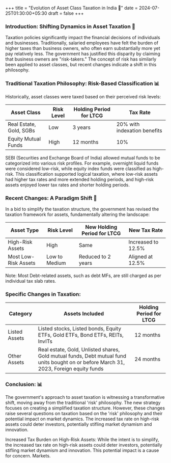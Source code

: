 +++ 
title = "Evolution of Asset Class Taxation in India 🚀" 
date = 2024-07-25T01:30:00+05:30 
draft = false 
+++

### Introduction: Shifting Dynamics in Asset Taxation 🔄

Taxation policies significantly impact the financial decisions of individuals and businesses. Traditionally, salaried employees have felt the burden of higher taxes than business owners, who often earn substantially more yet pay relatively less. The government has justified this disparity by claiming that business owners are "risk-takers." The concept of risk has similarly been applied to asset classes, but recent changes indicate a shift in this philosophy.

### Traditional Taxation Philosophy: Risk-Based Classification 📊

Historically, asset classes were taxed based on their perceived risk levels:

| **Asset Class**             | **Risk Level** | **Holding Period for LTCG** | **Tax Rate**                  |
|-----------------------------|----------------|-----------------------------|-------------------------------|
| Real Estate, Gold, SGBs     | Low            | 3 years                     | 20% with indexation benefits  |
| Equity Mutual Funds         | High           | 12 months                   | 10%                           |

SEBI (Securities and Exchange Board of India) allowed mutual funds to be categorized into various risk profiles. For example, overnight liquid funds were considered low-risk, while equity index funds were classified as high-risk. This classification supported logical taxation, where low-risk assets had higher tax rates and more extended holding periods, and high-risk assets enjoyed lower tax rates and shorter holding periods.

### Recent Changes: A Paradigm Shift 🔄

In a bid to simplify the taxation structure, the government has revised the taxation framework for assets, fundamentally altering the landscape:

| **Asset Type**              | **Risk Level**     | **New Holding Period for LTCG** | **New Tax Rate**           |
|-----------------------------|--------------------|---------------------------------|----------------------------|
| High-Risk Assets            | High               | Same                            | Increased to 12.5%         |
| Most Low-Risk Assets        | Low to Medium      | Reduced to 2 years              | Aligned at 12.5%           |

Note: Most Debt-related assets, such as debt MFs, are still charged as per individual tax slab rates.


### Specific Changes in Taxation:

| **Category**    | **Assets Included**                                                                                                      | **Holding Period for LTCG** |
|-----------------|-------------------------------------------------------------------------------------------------------------------------|-----------------------------|
| Listed Assets   | Listed stocks, Listed bonds, Equity ETFs, Gold ETFs, Bond ETFs, REITs, InvITs                                            | 12 months                   |
| Other Assets    | Real estate, Gold, Unlisted shares, Gold mutual funds, Debt mutual fund units bought on or before March 31, 2023, Foreign equity funds | 24 months                   |

### Conclusion: 📊

The government's approach to asset taxation is witnessing a transformative shift, moving away from the traditional 'risk' philosophy. The new strategy focuses on creating a simplified taxation structure. However, these changes raise several questions on taxation based on the 'risk' philosophy and their potential impact on market dynamics. The increased tax rate on high-risk assets could deter investors, potentially stifling market dynamism and innovation.

Increased Tax Burden on High-Risk Assets: While the intent is to simplify, the increased tax rate on high-risk assets could deter investors, potentially stifling market dynamism and innovation. This potential impact is a cause for concern.
Markets.

